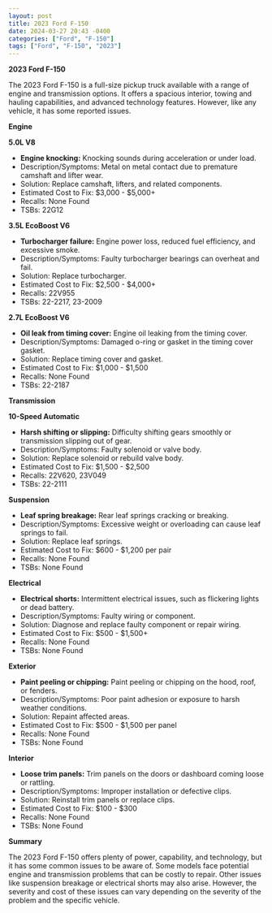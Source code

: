 ```yaml
---
layout: post
title: 2023 Ford F-150
date: 2024-03-27 20:43 -0400
categories: ["Ford", "F-150"]
tags: ["Ford", "F-150", "2023"]
---
```

**2023 Ford F-150**

The 2023 Ford F-150 is a full-size pickup truck available with a range of engine and transmission options. It offers a spacious interior, towing and hauling capabilities, and advanced technology features. However, like any vehicle, it has some reported issues.

**Engine**

**5.0L V8**

- **Engine knocking:** Knocking sounds during acceleration or under load.
- Description/Symptoms: Metal on metal contact due to premature camshaft and lifter wear.
- Solution: Replace camshaft, lifters, and related components.
- Estimated Cost to Fix: $3,000 - $5,000+
- Recalls: None Found
- TSBs: 22G12

**3.5L EcoBoost V6**

- **Turbocharger failure:** Engine power loss, reduced fuel efficiency, and excessive smoke.
- Description/Symptoms: Faulty turbocharger bearings can overheat and fail.
- Solution: Replace turbocharger.
- Estimated Cost to Fix: $2,500 - $4,000+
- Recalls: 22V955
- TSBs: 22-2217, 23-2009

**2.7L EcoBoost V6**

- **Oil leak from timing cover:** Engine oil leaking from the timing cover.
- Description/Symptoms: Damaged o-ring or gasket in the timing cover gasket.
- Solution: Replace timing cover and gasket.
- Estimated Cost to Fix: $1,000 - $1,500
- Recalls: None Found
- TSBs: 22-2187

**Transmission**

**10-Speed Automatic**

- **Harsh shifting or slipping:** Difficulty shifting gears smoothly or transmission slipping out of gear.
- Description/Symptoms: Faulty solenoid or valve body.
- Solution: Replace solenoid or rebuild valve body.
- Estimated Cost to Fix: $1,500 - $2,500
- Recalls: 22V620, 23V049
- TSBs: 22-2111

**Suspension**

- **Leaf spring breakage:** Rear leaf springs cracking or breaking.
- Description/Symptoms: Excessive weight or overloading can cause leaf springs to fail.
- Solution: Replace leaf springs.
- Estimated Cost to Fix: $600 - $1,200 per pair
- Recalls: None Found
- TSBs: None Found

**Electrical**

- **Electrical shorts:** Intermittent electrical issues, such as flickering lights or dead battery.
- Description/Symptoms: Faulty wiring or component.
- Solution: Diagnose and replace faulty component or repair wiring.
- Estimated Cost to Fix: $500 - $1,500+
- Recalls: None Found
- TSBs: None Found

**Exterior**

- **Paint peeling or chipping:** Paint peeling or chipping on the hood, roof, or fenders.
- Description/Symptoms: Poor paint adhesion or exposure to harsh weather conditions.
- Solution: Repaint affected areas.
- Estimated Cost to Fix: $500 - $1,500 per panel
- Recalls: None Found
- TSBs: None Found

**Interior**

- **Loose trim panels:** Trim panels on the doors or dashboard coming loose or rattling.
- Description/Symptoms: Improper installation or defective clips.
- Solution: Reinstall trim panels or replace clips.
- Estimated Cost to Fix: $100 - $300
- Recalls: None Found
- TSBs: None Found

**Summary**

The 2023 Ford F-150 offers plenty of power, capability, and technology, but it has some common issues to be aware of. Some models face potential engine and transmission problems that can be costly to repair. Other issues like suspension breakage or electrical shorts may also arise. However, the severity and cost of these issues can vary depending on the severity of the problem and the specific vehicle.
